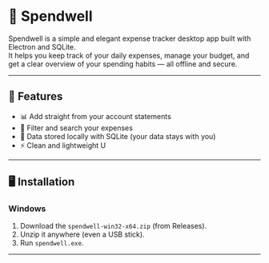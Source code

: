 # 💸 Spendwell

Spendwell is a simple and elegant expense tracker desktop app built with Electron and SQLite.  
It helps you keep track of your daily expenses, manage your budget, and get a clear overview of your spending habits — all offline and secure.

---

## 🧰 Features

- 📊 Add straight from your account statements
- 🔎 Filter and search your expenses
- 💾 Data stored locally with SQLite (your data stays with you)
- ⚡ Clean and lightweight U

---

## 🖥️ Installation

### Windows

1. Download the `spendwell-win32-x64.zip` (from Releases).
2. Unzip it anywhere (even a USB stick).
3. Run `spendwell.exe`.

---